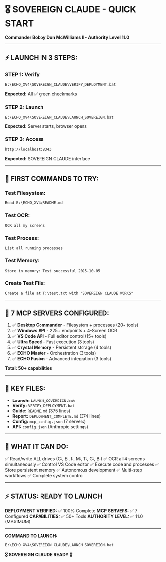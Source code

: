 # 🎖️ SOVEREIGN CLAUDE - QUICK START
**Commander Bobby Don McWilliams II - Authority Level 11.0**

---

## ⚡ LAUNCH IN 3 STEPS:

### **STEP 1: Verify**
```
E:\ECHO_XV4\SOVEREIGN_CLAUDE\VERIFY_DEPLOYMENT.bat
```
**Expected:** All ✅ green checkmarks

### **STEP 2: Launch**
```
E:\ECHO_XV4\SOVEREIGN_CLAUDE\LAUNCH_SOVEREIGN.bat
```
**Expected:** Server starts, browser opens

### **STEP 3: Access**
```
http://localhost:8343
```
**Expected:** SOVEREIGN CLAUDE interface

---

## 🎯 FIRST COMMANDS TO TRY:

### **Test Filesystem:**
```
Read E:\ECHO_XV4\README.md
```

### **Test OCR:**
```
OCR all my screens
```

### **Test Process:**
```
List all running processes
```

### **Test Memory:**
```
Store in memory: Test successful 2025-10-05
```

### **Create Test File:**
```
Create a file at T:\test.txt with "SOVEREIGN CLAUDE WORKS"
```

---

## 🔧 7 MCP SERVERS CONFIGURED:

1. ✅ **Desktop Commander** - Filesystem + processes (20+ tools)
2. ✅ **Windows API** - 225+ endpoints + 4-Screen OCR
3. ✅ **VS Code API** - Full editor control (15+ tools)
4. ✅ **Ultra Speed** - Fast execution (3 tools)
5. ✅ **Crystal Memory** - Persistent storage (4 tools)
6. ✅ **ECHO Master** - Orchestration (3 tools)
7. ✅ **ECHO Fusion** - Advanced integration (3 tools)

**Total: 50+ capabilities**

---

## 📁 KEY FILES:

- **Launch:** `LAUNCH_SOVEREIGN.bat`
- **Verify:** `VERIFY_DEPLOYMENT.bat`
- **Guide:** `README.md` (375 lines)
- **Report:** `DEPLOYMENT_COMPLETE.md` (374 lines)
- **Config:** `mcp_config.json` (7 servers)
- **API:** `config.json` (Anthropic settings)

---

## 🚀 WHAT IT CAN DO:

✅ Read/write ALL drives (C:, E:, I:, M:, T:, G:, B:)
✅ OCR all 4 screens simultaneously
✅ Control VS Code editor
✅ Execute code and processes
✅ Store persistent memory
✅ Autonomous development
✅ Multi-step workflows
✅ Complete system control

---

## ⚡ STATUS: READY TO LAUNCH

**DEPLOYMENT VERIFIED:** ✅ 100% Complete
**MCP SERVERS:** ✅ 7 Configured
**CAPABILITIES:** ✅ 50+ Tools
**AUTHORITY LEVEL:** ✅ 11.0 (MAXIMUM)

---

**COMMAND TO LAUNCH:**
```
E:\ECHO_XV4\SOVEREIGN_CLAUDE\LAUNCH_SOVEREIGN.bat
```

**🎖️ SOVEREIGN CLAUDE READY 🎖️**
